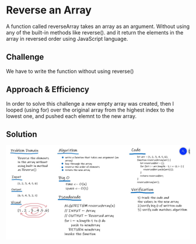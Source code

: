 # Reverse an Array
A function called reverseArray takes an array as an argument. Without using any of the built-in methods like reverse().
and it return the elements in the array in reversed order using JavaScript language.

## Challenge
We have to write the function without using reverse()

## Approach & Efficiency
In order to solve this challenge a new empty array was created, then I looped (using for) over the original array from the highest index to the lowest one, and pushed each elemnt to the new array.

## Solution
![arrayReverse](../../assets/array-reverse.jpg)